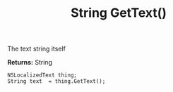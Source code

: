 ﻿---
uid: crmscript_ref_NSLocalizedText_GetText
title: String GetText()
intellisense: NSLocalizedText.GetText
keywords: NSLocalizedText, GetText
so.topic: reference
---

The text string itself

**Returns:** String


```crmscript
NSLocalizedText thing;
String text  = thing.GetText();
```


